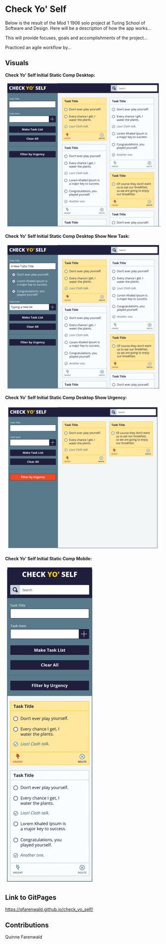 # Check Yo' Self

Below is the result of the Mod 1 1906 solo project at Turing School of Software and Design. Here will be a description of how the app works...

This will provide focuses, goals and accomplishments of the project...

Practiced an agile workflow by...

## Visuals

**Check Yo' Self Initial Static Comp Desktop:**

![Check Yo' Self Static Comp Desktop](images/check-yo-self-static-comp-desktop1.jpg "Check Yo' Self Static Comp Desktop")

**Check Yo' Self Initial Static Comp Desktop Show New Task:**

![Check Yo' Self Static Comp Desktop](images/check-yo-self-static-comp-desktop2.jpg "Check Yo' Self Static Comp Desktop")

**Check Yo' Self Initial Static Comp Desktop Show Urgency:**

![Check Yo' Self Static Comp Desktop](images/check-yo-self-static-comp-desktop3.jpg "Check Yo' Self Static Comp Desktop")

**Check Yo' Self Initial Static Comp Mobile:**

![Check Yo' Self Static Comp Mobile](images/check-yo-self-static-comp-mobile1.jpg "Check Yo' Self Static Comp Mobile")


## Link to GitPages
https://qfarenwald.github.io/check_yo_self/

## Contributions

Quinne Farenwald
